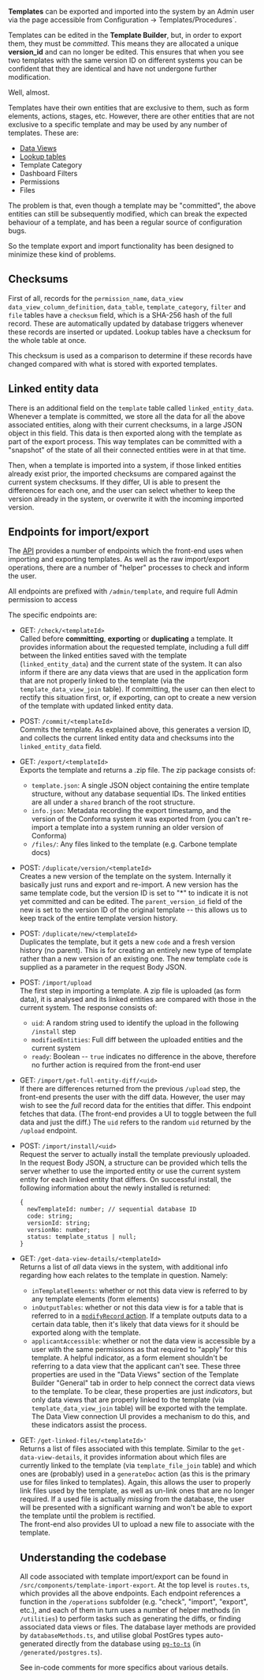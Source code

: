 **Templates** can be exported and imported into the system by an Admin user via the page accessible from Configuration -> Templates/Procedures`.

Templates can be edited in the **Template Builder**, but, in order to export them, they must be *committed*. This means they are allocated a unique **version_id** and can no longer be edited. This ensures that when you see two templates with the same version ID on different systems you can be confident that they are identical and have not undergone further modification.

Well, almost.

Templates have their own entities that are exclusive to them, such as form elements, actions, stages, etc. However, there are other entities that are not exclusive to a specific template and may be used by any number of templates. These are:

- [Data Views](./Data-View.md)
- [Lookup tables](./API.md#lookup-table-endpoints)
- Template Category
- Dashboard Filters
- Permissions
- Files

The problem is that, even though a template may be "committed", the above entities can still be subsequently modified, which can break the expected behaviour of a template, and has been a regular source of configuration bugs.

So the template export and import functionality has been designed to minimize these kind of problems.

## Checksums

First of all, records for the `permission_name`, `data_view` `data_view_column_definition`, `data_table`,     `template_category`, `filter` and `file` tables have a `checksum` field, which is a SHA-256 hash of the full record. These are automatically updated by database triggers whenever these records are inserted or updated. Lookup tables have a checksum for the whole table at once.

This checksum is used as a comparison to determine if these records have changed compared with what is stored with exported templates.

## Linked entity data

There is an additional field on the `template` table called `linked_entity_data`. Whenever a template is committed, we store all the data for all the above associated entities, along with their current checksums, in a large JSON object in this field. This data is then exported along with the template as part of the export process. This way templates can be committed with a "snapshot" of the state of all their connected entities were in at that time. 

Then, when a template is imported into a system, if those linked entities already exist prior, the imported checksums are compared against the current system checksums. If they differ, UI is able to present the differences for each one, and the user can select whether to keep the version already in the system, or overwrite it with the incoming imported version.

## Endpoints for import/export

The [API](./API.md) provides a number of endpoints which the front-end uses when importing and exporting templates. As well as the raw import/export operations, there are a number of "helper" processes to check and inform the user.

All endpoints are prefixed with `/admin/template`, and require full Admin permission to access

The specific endpoints are:

- GET: `/check/<templateId>`  
  Called before **committing**, **exporting** or **duplicating** a template. It provides information about the requested template, including a full diff between the linked entities saved with the template (`linked_entity_data`) and the current state of the system. It can also inform if there are any data views that are used in the application form that are not properly linked to the template (via the `template_data_view_join` table). If committing, the user can then elect to rectify this situation first, or, if exporting, can opt to create a new version of the template with updated linked entity data.

- POST: `/commit/<templateId>`  
  Commits the template. As explained above, this generates a version ID, and collects the current linked entity data and checksums into the `linked_entity_data` field.

- GET: `/export/<templateId>`  
  Exports the template and returns a .zip file. The zip package consists of:
  - `template.json`: A single JSON object containing the entire template structure, without any database sequential IDs. The linked entities are all under a `shared` branch of the root structure.
  - `info.json`: Metadata recording the export timestamp, and the version of the Conforma system it was exported from (you can't re-import a template into a system running an older version of Conforma)
  - `/files/`: Any files linked to the template (e.g. Carbone template docs)

- POST: `/duplicate/version/<templateId>`  
  Creates a new version of the template on the system. Internally it basically just runs and export and re-import. A new version has the same template code, but the version ID is set to "*" to indicate it is not yet committed and can be edited. The `parent_version_id` field of the new is set to the version ID of the original template -- this allows us to keep track of the entire template version history.

- POST: `/duplicate/new/<templateId>`  
  Duplicates the template, but it gets a new `code` and a fresh version history (no parent). This is for creating an entirely new type of template rather than a new version of an existing one. The new template `code` is supplied as a parameter in the request Body JSON.

- POST: `/import/upload`  
  The first step in importing a template. A zip file is uploaded (as form data), it is analysed and its linked entities are compared with those in the current system. The response consists of:
  - `uid`: A random string used to identify the upload in the following `/install` step
  - `modifiedEntities`: Full diff between the uploaded entities and the current system
  - `ready`: Boolean -- `true` indicates no difference in the above, therefore no further action is required from the front-end user

- GET: `/import/get-full-entity-diff/<uid>`  
  If there are differences returned from the previous `/upload` step, the front-end presents the user with the diff data. However, the user may wish to see the *full* record data for the entities that differ. This endpoint fetches that data. (The front-end provides a UI to toggle between the full data and just the diff.) The `uid` refers to the random `uid` returned by the `/upload` endpoint.

- POST: `/import/install/<uid>`  
  Request the server to actually install the template previously uploaded. In the request Body JSON, a structure can be provided which tells the server whether to use the imported entity or use the current system entity for each linked entity that differs. On successful install, the following information about the newly installed is returned:
  ```
  {
    newTemplateId: number; // sequential database ID
    code: string;
    versionId: string;
    versionNo: number;
    status: template_status | null;
  }
  ```

- GET: `/get-data-view-details/<templateId>`  
  Returns a list of *all* data views in the system, with additional info regarding how each relates to the template in question. Namely:
  - `inTemplateElements`: whether or not this data view is referred to by any template elements (form elements)
  - `inOutputTables`: whether or not this data view is for a table that is referred to in a [`modifyRecord` action](./List-of-Action-plugins.md#modify-record). If a template outputs data to a certain data table, then it's likely that data views for it should be exported along with the template.
  - `applicantAccessible`: whether or not the data view is accessible by a user with the same permissions as that required to "apply" for this template. A helpful indicator, as a form element shouldn't be referring to a data view that the applicant can't see.
  These three properties are used in the "Data Views" section of the Template Builder "General" tab in order to help connect the correct data views to the template. To be clear, these properties are just *indicators*, but only data views that are properly linked to the template (via `template_data_view_join` table) will be exported with the template. The Data View connection UI provides a mechanism to do this, and these indicators assist the process.

- GET: `/get-linked-files/<templateId>'`  
  Returns a list of files associated with this template. Similar to the `get-data-view-details`, it provides information about which files are currently linked to the template (via `template_file_join` table) and which ones are (probably) used in a `generateDoc` action (as this is the primary use for files linked to templates). Again, this allows the user to properly link files used by the template, as well as un-link ones that are no longer required. If a used file is actually *missing* from the database, the user will be presented with a significant warning and won't be able to export the template until the problem is rectified.  
  The front-end also provides UI to upload a new file to associate with the template.

  ## Understanding the codebase

  All code associated with template import/export can be found in `/src/components/template-import-export`. At the top level is `routes.ts`, which provides all the above endpoints. Each endpoint references a function in the `/operations` subfolder (e.g. "check", "import", "export", etc.), and each of them in turn uses a number of helper methods (in `/utilities`) to perform tasks such as generating the diffs, or finding associated data views or files. The database layer methods are provided by `databaseMethods.ts`, and utilise global PostGres types auto-generated directly from the database using [`pg-to-ts`](https://github.com/danvk/pg-to-ts) (in `/generated/postgres.ts`).

  See in-code comments for more specifics about various details.